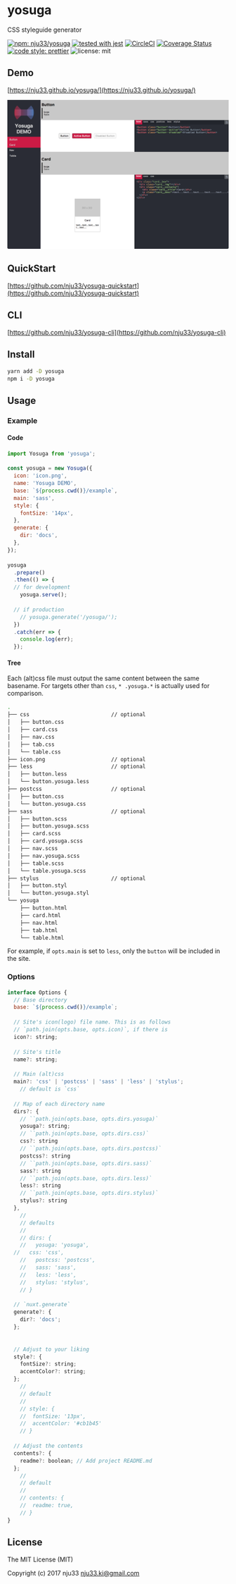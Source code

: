 # yosuga

CSS styleguide generator

[![npm: nju33/yosuga](https://img.shields.io/npm/v/yosuga.svg)](https://www.npmjs.com/package/yosuga)
[![tested with jest](https://img.shields.io/badge/tested_with-jest-99424f.svg)](https://github.com/facebook/jest)
[![CircleCI](https://circleci.com/gh/nju33/yosuga.svg?style=svg)](https://circleci.com/gh/nju33/yosuga)
[![Coverage Status](https://coveralls.io/repos/github/nju33/yosuga/badge.svg?branch=master)](https://coveralls.io/github/nju33/yosuga?branch=master)
[![code style: prettier](https://img.shields.io/badge/code_style-prettier-ff69b4.svg?style=flat-square)](https://github.com/prettier/prettier)
![license: mit](https://img.shields.io/packagist/l/doctrine/orm.svg)

## Demo

[https://nju33.github.io/yosuga/](https://nju33.github.io/yosuga/)

![yosuga: screenshot](https://github.com/nju33/yosuga/blob/master/assets/screenshot.png?raw=true)


## QuickStart

[https://github.com/nju33/yosuga-quickstart](https://github.com/nju33/yosuga-quickstart)

## CLI

[https://github.com/nju33/yosuga-cli](https://github.com/nju33/yosuga-cli)

## Install
```bash
yarn add -D yosuga
npm i -D yosuga
```

## Usage

### Example

#### Code

```js
import Yosuga from 'yosuga';

const yosuga = new Yosuga({
  icon: 'icon.png',
  name: 'Yosuga DEMO',
  base: `${process.cwd()}/example`,
  main: 'sass',
  style: {
    fontSize: '14px',
  },
  generate: {
    dir: 'docs',
  },
});

yosuga
  .prepare()
  .then(() => {
  // for development
    yosuga.serve();

  // if production
    // yosuga.generate('/yosuga/');
  })
  .catch(err => {
    console.log(err);
  });
```

#### Tree

Each (alt)css file must output the same content between the same basename.
For targets other than `css`, `* .yosuga.*` is actually used for comparison.

```bash
.
├── css                          // optional
│   ├── button.css
│   ├── card.css
│   ├── nav.css
│   ├── tab.css
│   └── table.css
├── icon.png                     // optional
├── less                         // optional
│   ├── button.less
│   └── button.yosuga.less
├── postcss                      // optional
│   ├── button.css
│   └── button.yosuga.css
├── sass                         // optional
│   ├── button.scss
│   ├── button.yosuga.scss
│   ├── card.scss
│   ├── card.yosuga.scss
│   ├── nav.scss
│   ├── nav.yosuga.scss
│   ├── table.scss
│   └── table.yosuga.scss
├── stylus                       // optional
│   ├── button.styl
│   └── button.yosuga.styl
└── yosuga
    ├── button.html
    ├── card.html
    ├── nav.html
    ├── tab.html
    └── table.html
```

For example, if `opts.main` is set to `less`, only the `button` will be included in the site.

### Options

```js
interface Options {
  // Base directory
  base: `${process.cwd()}/example`;

  // Site's icon(logo) file name. This is as follows
  // `path.join(opts.base, opts.icon)`, if there is
  icon?: string;

  // Site's title
  name?: string;

  // Main (alt)css
  main?: 'css' | 'postcss' | 'sass' | 'less' | 'stylus';
	// default is `css`

  // Map of each directory name
  dirs?: {
    // ``path.join(opts.base, opts.dirs.yosuga)`
    yosuga?: string;
    // ``path.join(opts.base, opts.dirs.css)`
    css?: string
    // ``path.join(opts.base, opts.dirs.postcss)`
    postcss?: string
    // ``path.join(opts.base, opts.dirs.sass)`
    sass?: string
    // ``path.join(opts.base, opts.dirs.less)`
    less?: string
    // ``path.join(opts.base, opts.dirs.stylus)`
    stylus?: string
  },
	//
	// defaults
	//
	// dirs: {
	//   yosuga: 'yosuga',
  //   css: 'css',
	//   postcss: 'postcss',
	//   sass: 'sass',
	//   less: 'less',
	//   stylus: 'stylus',
	// }

  // `nuxt.generate`
  generate?: {
    dir?: 'docs';
  };


  // Adjust to your liking
  style?: {
    fontSize?: string;
    accentColor?: string;
  };
	//
	// default
	//
	// style: {
	//  fontSize: '13px',
	//  accentColor: '#cb1b45'
	// }

  // Adjust the contents
  contents?: {
    readme?: boolean; // Add project README.md
  };
	//
	// default
	//
	// contents: {
	//  readme: true,
	// }
}
```

## License

The MIT License (MIT)

Copyright (c) 2017 nju33 <nju33.ki@gmail.com>
